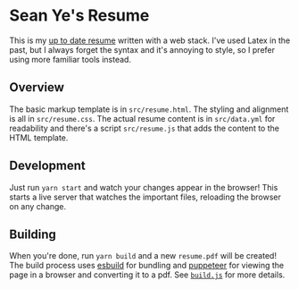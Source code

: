 # Sean Ye's Resume

This is my
[up to date resume](https://github.com/yesean/resume/blob/main/resume.pdf)
written with a web stack. I've used Latex in the past, but I always forget the
syntax and it's annoying to style, so I prefer using more familiar tools
instead.

## Overview

The basic markup template is in `src/resume.html`. The styling and alignment is
all in `src/resume.css`. The actual resume content is in `src/data.yml` for
readability and there's a script `src/resume.js` that adds the content to the
HTML template.

## Development

Just run `yarn start` and watch your changes appear in the browser! This starts
a live server that watches the important files, reloading the browser on any
change.

## Building

When you're done, run `yarn build` and a new `resume.pdf` will be created! The
build process uses [esbuild](https://esbuild.github.io/) for bundling and
[puppeteer](https://pptr.dev/) for viewing the page in a browser and converting
it to a pdf. See
[`build.js`](https://github.com/yesean/resume/blob/main/build.js) for more
details.
